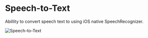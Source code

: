 # Speech-to-Text
Abillity to convert speech text to  using iOS native SpeechRecognizer.

![Speech-to-Text](https://user-images.githubusercontent.com/126649695/223702495-eceeeece-c64d-4f00-b548-99b3a09bbc65.gif)
